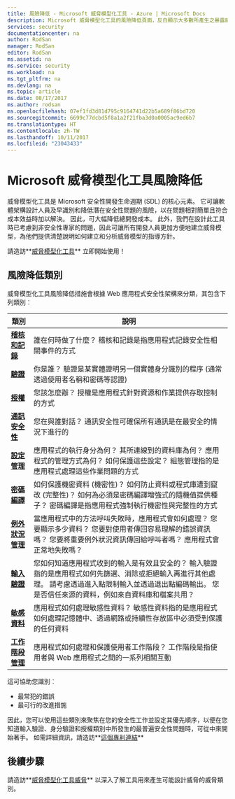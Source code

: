 ```yaml
---
title: 風險降低 - Microsoft 威脅模型化工具 - Azure | Microsoft Docs
description: Microsoft 威脅模型化工具的風險降低頁面，反白顯示大多數所產生之暴露威脅的可能解決方案。
services: security
documentationcenter: na
author: RodSan
manager: RodSan
editor: RodSan
ms.assetid: na
ms.service: security
ms.workload: na
ms.tgt_pltfrm: na
ms.devlang: na
ms.topic: article
ms.date: 08/17/2017
ms.author: rodsan
ms.openlocfilehash: 07ef1fd3d81d795c9164741d22b5a689f86bd720
ms.sourcegitcommit: 6699c77dcbd5f8a1a2f21fba3d0a0005ac9ed6b7
ms.translationtype: HT
ms.contentlocale: zh-TW
ms.lasthandoff: 10/11/2017
ms.locfileid: "23043433"
---
```

# <a name="microsoft-threat-modeling-tool-mitigations"></a>Microsoft 威脅模型化工具風險降低

威脅模型化工具是 Microsoft 安全性開發生命週期 (SDL) 的核心元素。 它可讓軟體架構設計人員及早識別和降低潛在安全性問題的風險，以在問題相對簡單且符合成本效益時加以解決。 因此，可大幅降低總開發成本。 此外，我們在設計此工具時已考慮到非安全性專家的問題，因此可讓所有開發人員更加方便地建立威脅模型，為他們提供清楚說明如何建立和分析威脅模型的指導方針。

請造訪**[威脅模型化工具](./azure-security-threat-modeling-tool.md)** 立即開始使用！

## <a name="mitigation-categories"></a>風險降低類別

威脅模型化工具風險降低措施會根據 Web 應用程式安全性架構來分類，其包含下列類別︰

| 類別 | 說明 |
| -------- | ----------- |
| **[稽核和記錄](./azure-security-threat-modeling-tool-auditing-and-logging.md)** | 誰在何時做了什麼？ 稽核和記錄是指應用程式記錄安全性相關事件的方式 |
| **[驗證](./azure-security-threat-modeling-tool-authentication.md)** | 你是誰？ 驗證是某實體證明另一個實體身分識別的程序 (通常透過使用者名稱和密碼等認證) |
| **[授權](./azure-security-threat-modeling-tool-authorization.md)** | 您該怎麼辦？ 授權是應用程式針對資源和作業提供存取控制的方式 |
| **[通訊安全性](./azure-security-threat-modeling-tool-communication-security.md)** | 您在與誰對話？ 通訊安全性可確保所有通訊是在最安全的情況下進行的 |
| **[設定管理](./azure-security-threat-modeling-tool-configuration-management.md)** | 應用程式的執行身分為何？ 其所連線到的資料庫為何？ 應用程式的管理方式為何？ 如何保護這些設定？ 組態管理指的是應用程式處理這些作業問題的方式 |
| **[密碼編譯](./azure-security-threat-modeling-tool-cryptography.md)** | 如何保護機密資料 (機密性)？ 如何防止資料或程式庫遭到竄改 (完整性)？ 如何為必須是密碼編譯增強式的隨機值提供種子？ 密碼編譯是指應用程式強制執行機密性與完整性的方式 |
| **[例外狀況管理](./azure-security-threat-modeling-tool-exception-management.md)** | 當應用程式中的方法呼叫失敗時，應用程式會如何處理？ 您要顯示多少資料？ 您要對使用者傳回容易理解的錯誤資訊嗎？ 您要將重要例外狀況資訊傳回給呼叫者嗎？ 應用程式會正常地失敗嗎？ |
| **[輸入驗證](./azure-security-threat-modeling-tool-input-validation.md)** | 您如何知道應用程式收到的輸入是有效且安全的？ 輸入驗證指的是應用程式如何先篩選、消除或拒絕輸入再進行其他處理。 請考慮透過進入點限制輸入並透過退出點編碼輸出。 您是否信任來源的資料，例如來自資料庫和檔案共用？ |
| **[敏感資料](./azure-security-threat-modeling-tool-sensitive-data.md)** | 應用程式如何處理敏感性資料？ 敏感性資料指的是應用程式如何處理記憶體中、透過網路或持續性存放區中必須受到保護的任何資料 |
| **[工作階段管理](./azure-security-threat-modeling-tool-session-management.md)** | 應用程式如何處理和保護使用者工作階段？ 工作階段是指使用者與 Web 應用程式之間的一系列相關互動 |

這可協助您識別︰

* 最常犯的錯誤
* 最可行的改進措施

因此，您可以使用這些類別來聚焦在您的安全性工作並設定其優先順序，以便在您知道輸入驗證、身分驗證和授權類別中所發生的最普遍安全性問題時，可從中來開始著手。 如需詳細資訊，請造訪**[這個專利連結](https://www.google.com/patents/US7818788)**

## <a name="next-steps"></a>後續步驟

請造訪**[威脅模型化工具威脅](./azure-security-threat-modeling-tool-threats.md)** 以深入了解工具用來產生可能設計威脅的威脅類別。